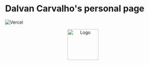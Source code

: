 # Dalvan Carvalho's personal page

![Vercel](https://vercelbadge.vercel.app/api/dalvancarvalho/personal-page)

<div align="center">
  <img alt="Logo" src="https://raw.githubusercontent.com/dalvancarvalho/personal-page/main/public/images/og-banner.png" width="100" />
</div>
